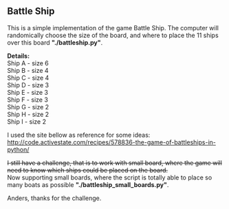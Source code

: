 ## Battle Ship
  
This is a simple implementation of the game Battle Ship.
The computer will randomically choose the size of the board, and where to place the 11 ships over this board **"./battleship.py"**.
  
**Details:**  
Ship A - size 6  
Ship B - size 4  
Ship C - size 4  
Ship D - size 3  
Ship E - size 3  
Ship F - size 3  
Ship G - size 2  
Ship H - size 2  
Ship I - size 2  
  
I used the site bellow as reference for some ideas:  
http://code.activestate.com/recipes/578836-the-game-of-battleships-in-python/
  
~~I still have a challenge, that is to work with small board, where the game will need to know which ships could be placed on the board.~~  
Now supporting small boards, where the script is totally able to place so many boats as possible **"./battleship_small_boards.py"**.  
  
Anders, thanks for the challenge.
